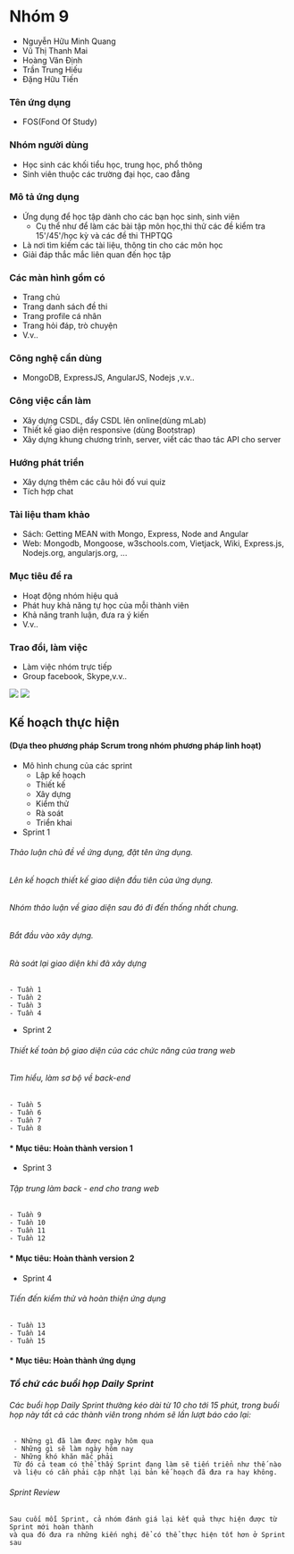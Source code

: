 # Nhóm 9
- Nguyễn Hữu Minh Quang
- Vũ Thị Thanh Mai
- Hoàng Văn Định
- Trần Trung Hiếu
- Đặng Hữu Tiến
### Tên ứng dụng
- FOS(Fond Of Study)
### Nhóm người dùng
- Học sinh các khối tiểu học, trung học, phổ thông
- Sinh viên thuộc các trường đại học, cao đẳng
### Mô tả ứng dụng
- Ứng dụng để học tập dành cho các bạn học sinh, sinh viên
  - Cụ thể như để làm các bài tập môn học,thi thử các đề kiểm tra 15'/45'/học kỳ và các đề thi THPTQG
- Là nơi tìm kiếm các tài liệu, thông tin cho các môn học
- Giải đáp thắc mắc liên quan đến học tập 
### Các màn hình gồm có
- Trang chủ 
- Trang danh sách đề thi 
- Trang profile cá nhân
- Trang hỏi đáp, trò chuyện
 - V.v..
 ### Công nghệ cần dùng 
 - MongoDB, ExpressJS, AngularJS, Nodejs ,v.v..
 ### Công việc cần làm 
 - Xây dựng CSDL, đẩy CSDL lên online(dùng mLab)
 - Thiết kế giao diện responsive (dùng Bootstrap)
 - Xây dựng khung chương trình, server, viết các thao tác API cho server
 ### Hướng phát triển
 - Xây dựng thêm các câu hỏi đố vui quiz
 - Tích hợp chat
 ### Tài liệu tham khảo
 - Sách: Getting MEAN with Mongo, Express, Node and Angular
 - Web: Mongodb, Mongoose, w3schools.com, Vietjack, Wiki, Express.js, Nodejs.org, angularjs.org, ...
 ### Mục tiêu đề ra
 - Hoạt động nhóm hiệu quả
 - Phát huy khả năng tự học của mỗi thành viên
 - Khả năng tranh luận, đưa ra ý kiến
 - V.v..
 ### Trao đổi, làm việc
 - Làm việc nhóm trực tiếp
 - Group facebook, Skype,v.v..
 
 <img src="https://uphinhnhanh.com/images/2019/02/13/FOS1.png">
 <img src="https://uphinhnhanh.com/images/2019/02/13/FOS2.png">
 
 ## Kế hoạch thực hiện
 #### (Dựa theo phương pháp Scrum trong nhóm phương pháp linh hoạt)
- Mô hình chung của các sprint
  - Lập kế hoạch
  - Thiết kế 
  - Xây dựng
  - Kiểm thử 
  - Rà soát
  - Triển khai
- Sprint 1
###### Thảo luận chủ đề về ứng dụng, đặt tên ứng dụng.
###### Lên kế hoạch thiết kế giao diện đầu tiên của ứng dụng.
###### Nhóm thảo luận về giao diện sau đó đi đến thống nhất chung.
###### Bắt đầu vào xây dựng.
###### Rà soát lại giao diện khi đã xây dựng
    - Tuần 1
    - Tuần 2
    - Tuần 3
    - Tuần 4
- Sprint 2
###### Thiết kế toàn bộ giao diện của các chức năng của trang web
###### Tìm hiểu, làm sơ bộ về back-end
    - Tuần 5
    - Tuần 6
    - Tuần 7
    - Tuần 8
#### * Mục tiêu: Hoàn thành version 1   
- Sprint 3
###### Tập trung làm back - end cho trang web
    - Tuần 9
    - Tuần 10
    - Tuần 11
    - Tuần 12
#### * Mục tiêu: Hoàn thành version 2    

- Sprint 4
###### Tiến đến kiểm thử và hoàn thiện ứng dụng
    - Tuần 13
    - Tuần 14
    - Tuần 15
#### * Mục tiêu: Hoàn thành ứng dụng


### *Tổ chứ các buổi họp Daily Sprint*
###### Các buổi họp Daily Sprint thường kéo dài từ 10 cho tới 15 phút,  trong buổi họp này tất cả các thành viên trong nhóm sẽ lần lượt báo cáo lại:
     - Những gì đã làm được ngày hôm qua
     - Những gì sẽ làm ngày hôm nay
     - Những khó khăn mắc phải
     Từ đó cả team có thể thấy Sprint đang làm sẽ tiến triển như thế nào 
     và liệu có cần phải cập nhật lại bản kế hoạch đã đưa ra hay không. 

###### Sprint Review
    Sau cuối mỗi Sprint, cả nhóm đánh giá lại kết quả thực hiện được từ Sprint mới hoàn thành 
    và qua đó đưa ra những kiến nghị để có thể thực hiện tốt hơn ở Sprint sau
     
